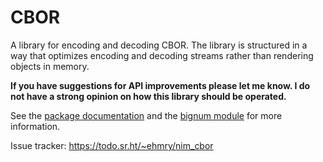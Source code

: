 # CBOR

A library for encoding and decoding CBOR. The library is structured in a way that optimizes encoding and decoding streams rather than rendering objects in memory.

**If you have suggestions for API improvements please let me know. I do not have a strong opinion on how this library should be operated.**

See the [package documentation](doc/cbor.txt) and the [bignum module](src/cbor/bignum.nim) for more information.

Issue tracker: https://todo.sr.ht/~ehmry/nim_cbor
